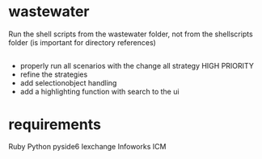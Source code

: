 # wastewater
Run the shell scripts from the wastewater folder, not from the shellscripts folder (is important for directory references)




##
- properly run all scenarios with the change all strategy HIGH PRIORITY
- refine the strategies
- add selectionobject handling
- add a highlighting function with search to the ui




# requirements
Ruby
Python pyside6
Iexchange
Infoworks ICM